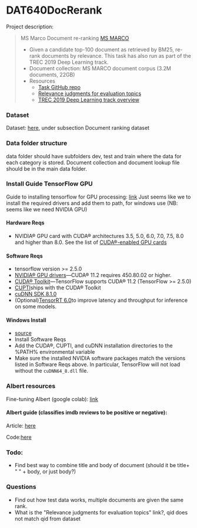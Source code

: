 # DAT640DocRerank
Project description:
> MS Marco Document re-ranking [MS MARCO](https://microsoft.github.io/msmarco/)
>  * Given a candidate top-100 document as retrieved by BM25, re-rank documents by relevance. This task has also run as part of the TREC 2019 Deep Learning track.
>  * Document collection: MS MARCO document corpus (3.2M documents, 22GB)
>  * Resources
>    * [Task GitHub repo](https://github.com/microsoft/MSMARCO-Document-Ranking)
>    * [Relevance judgments for evaluation topics](https://trec.nist.gov/data/cast/2019qrels.txt)
>    * [TREC 2019 Deep Learning track overview](https://arxiv.org/abs/2003.07820)

### Dataset

Dataset: [here](https://microsoft.github.io/msmarco/TREC-Deep-Learning-2019), under subsection Document ranking dataset

### Data folder structure

data folder should have subfolders dev, test and train where the data for each category is stored. Document collection and document lookup file should be in the main data folder.

### Install Guide TensorFlow GPU
Guide to installing tensorflow for GPU processing: [link](https://www.tensorflow.org/install/gpu)
Just seems like we to install the required drivers and add them to path, for windows use (NB: seems like we need NVIDIA GPU)

#### Hardware Reqs
- NVIDIA® GPU card with CUDA® architectures 3.5, 5.0, 6.0, 7.0, 7.5, 8.0 and higher than 8.0. See the list of [ CUDA®-enabled GPU cards](https://developer.nvidia.com/cuda-gpus)

#### Software Reqs
- tensorflow version >= 2.5.0
- [NVIDIA® GPU drivers](https://www.nvidia.com/drivers)—CUDA® 11.2 requires 450.80.02 or higher.
- [CUDA® Toolkit](https://developer.nvidia.com/cuda-toolkit-archive)—TensorFlow supports CUDA® 11.2 (TensorFlow >= 2.5.0)
- [CUPTI](http://docs.nvidia.com/cuda/cupti/)ships with the CUDA® Toolkit
- [cuDNN SDK 8.1.0](https://developer.nvidia.com/cudnn)
- (Optional)[TensorRT 6.0](https://docs.nvidia.com/deeplearning/tensorrt/archives/index.html#trt_6)to improve latency and throughput for inference on some models.

#### Windows Install
- [source](https://www.tensorflow.org/install/gpu#windows_setup)
- Install Software Reqs
- Add the CUDA®, CUPTI, and cuDNN installation directories to the %PATH% environmental variable
- Make sure the installed NVIDIA software packages match the versions listed in Software Reqs above. In particular, TensorFlow will not load without the `cuDNN64_8.dll` file.

### Albert resources

Fine-tuning Albert (google colab): [link](https://colab.research.google.com/github/NadirEM/nlp-notebooks/blob/master/Fine_tune_ALBERT_sentence_pair_classification.ipynb)

#### Albert guide (classifies imdb reviews to be positive or negative):

Article: [here](https://analyticsindiamag.com/complete-guide-to-albert-a-lite-bertwith-python-code/)

Code:[here](https://colab.research.google.com/drive/1PQ-tpKUHoxNSR-gmPJpYxpiH8JZNuMjg?usp=sharing)

### Todo:
- Find best way to combine title and body of document (should it be title+ " " + body, or just body?)

### Questions
- Find out how test data works, multiple documents are given the same rank.
- What is the "Relevance judgments for evaluation topics" link?, qid does not match qid from dataset
